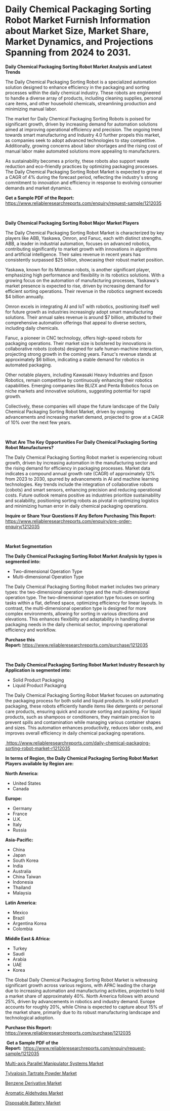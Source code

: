 <p><h1>Daily Chemical Packaging Sorting Robot Market Furnish Information about Market Size, Market Share, Market Dynamics, and Projections Spanning from 2024 to 2031.</h1></p><p><strong>Daily Chemical Packaging Sorting Robot Market Analysis and Latest Trends</strong></p>
<p><p>The Daily Chemical Packaging Sorting Robot is a specialized automation solution designed to enhance efficiency in the packaging and sorting processes within the daily chemical industry. These robots are engineered to handle a diverse array of products, including cleaning supplies, personal care items, and other household chemicals, streamlining production and minimizing manual labor.</p><p>The market for Daily Chemical Packaging Sorting Robots is poised for significant growth, driven by increasing demand for automation solutions aimed at improving operational efficiency and precision. The ongoing trend towards smart manufacturing and Industry 4.0 further propels this market, as companies seek to adopt advanced technologies to stay competitive. Additionally, growing concerns about labor shortages and the rising cost of manual labor make automated solutions more appealing to manufacturers.</p><p>As sustainability becomes a priority, these robots also support waste reduction and eco-friendly practices by optimizing packaging processes. The Daily Chemical Packaging Sorting Robot Market is expected to grow at a CAGR of 4% during the forecast period, reflecting the industry's strong commitment to innovation and efficiency in response to evolving consumer demands and market dynamics.</p></p>
<p><strong>Get a Sample PDF of the Report:&nbsp;</strong> <a href="https://www.reliableresearchreports.com/enquiry/request-sample/1212035?utm_campaign=8&utm_medium=2&utm_source=Github&utm_content=ia&utm_term=17122024&utm_id=daily-chemical-packaging-sorting-robot">https://www.reliableresearchreports.com/enquiry/request-sample/1212035</a></p>
<p>&nbsp;</p>
<p><strong>Daily Chemical Packaging Sorting Robot Major Market Players</strong></p>
<p><p>The Daily Chemical Packaging Sorting Robot Market is characterized by key players like ABB, Yaskawa, Omron, and Fanuc, each with distinct strengths. ABB, a leader in industrial automation, focuses on advanced robotics, contributing significantly to market growth with innovations in algorithms and artificial intelligence. Their sales revenue in recent years has consistently surpassed $25 billion, showcasing their robust market position.</p><p>Yaskawa, known for its Motoman robots, is another significant player, emphasizing high performance and flexibility in its robotics solutions. With a growing focus on the automation of manufacturing processes, Yaskawa's market presence is expected to rise, driven by increasing demand for efficient sorting operations. Their revenue in the robotics segment exceeds $4 billion annually.</p><p>Omron excels in integrating AI and IoT with robotics, positioning itself well for future growth as industries increasingly adopt smart manufacturing solutions. Their annual sales revenue is around $7 billion, attributed to their comprehensive automation offerings that appeal to diverse sectors, including daily chemicals.</p><p>Fanuc, a pioneer in CNC technology, offers high-speed robots for packaging operations. Their market size is bolstered by innovations in collaborative robots (cobots) designed for safe human-machine interaction, projecting strong growth in the coming years. Fanuc's revenue stands at approximately $6 billion, indicating a stable demand for robotics in automated packaging.</p><p>Other notable players, including Kawasaki Heavy Industries and Epson Robotics, remain competitive by continuously enhancing their robotics capabilities. Emerging companies like BLIZX and Penta Robotics focus on niche markets and innovative solutions, suggesting potential for rapid growth.</p><p>Collectively, these companies will shape the future landscape of the Daily Chemical Packaging Sorting Robot Market, driven by ongoing advancements and increasing market demand, projected to grow at a CAGR of 10% over the next few years.</p></p>
<p>&nbsp;</p>
<p><strong>What Are The Key Opportunities For Daily Chemical Packaging Sorting Robot Manufacturers?</strong></p>
<p><p>The Daily Chemical Packaging Sorting Robot market is experiencing robust growth, driven by increasing automation in the manufacturing sector and the rising demand for efficiency in packaging processes. Market data indicates a compound annual growth rate (CAGR) of approximately 12% from 2023 to 2030, spurred by advancements in AI and machine learning technologies. Key trends include the integration of collaborative robots (cobots) and smart sensors, enhancing precision and reducing operational costs. Future outlook remains positive as industries prioritize sustainability and scalability, positioning sorting robots as pivotal in optimizing logistics and minimizing human error in daily chemical packaging operations.</p></p>
<p><strong>Inquire or Share Your Questions If Any Before Purchasing This Report:</strong> <a href="https://www.reliableresearchreports.com/enquiry/pre-order-enquiry/1212035?utm_campaign=8&utm_medium=2&utm_source=Github&utm_content=ia&utm_term=17122024&utm_id=daily-chemical-packaging-sorting-robot">https://www.reliableresearchreports.com/enquiry/pre-order-enquiry/1212035</a></p>
<p>&nbsp;</p>
<p><strong>Market Segmentation</strong></p>
<p><strong>The Daily Chemical Packaging Sorting Robot Market Analysis by types is segmented into:</strong></p>
<p><ul><li>Two-dimensional Operation Type</li><li>Multi-dimensional Operation Type</li></ul></p>
<p><p>The Daily Chemical Packaging Sorting Robot market includes two primary types: the two-dimensional operation type and the multi-dimensional operation type. The two-dimensional operation type focuses on sorting tasks within a flat, defined space, optimizing efficiency for linear layouts. In contrast, the multi-dimensional operation type is designed for more complex environments, allowing for sorting in various directions and elevations. This enhances flexibility and adaptability in handling diverse packaging needs in the daily chemical sector, improving operational efficiency and workflow.</p></p>
<p><strong>Purchase this Report:&nbsp;</strong><a href="https://www.reliableresearchreports.com/purchase/1212035?utm_campaign=8&utm_medium=2&utm_source=Github&utm_content=ia&utm_term=17122024&utm_id=daily-chemical-packaging-sorting-robot">https://www.reliableresearchreports.com/purchase/1212035</a></p>
<p>&nbsp;</p>
<p><strong>The Daily Chemical Packaging Sorting Robot Market Industry Research by Application is segmented into:</strong></p>
<p><ul><li>Solid Product Packaging</li><li>Liquid Product Packaging</li></ul></p>
<p><p>The Daily Chemical Packaging Sorting Robot Market focuses on automating the packaging process for both solid and liquid products. In solid product packaging, these robots efficiently handle items like detergents or personal care products, ensuring quick and accurate sorting and packing. For liquid products, such as shampoos or conditioners, they maintain precision to prevent spills and contamination while managing various container shapes and sizes. This automation enhances productivity, reduces labor costs, and improves overall efficiency in daily chemical packaging operations.</p></p>
<p><a href="https://www.reliableresearchreports.com/daily-chemical-packaging-sorting-robot-market-r1212035?utm_campaign=8&utm_medium=2&utm_source=Github&utm_content=ia&utm_term=17122024&utm_id=daily-chemical-packaging-sorting-robot">&nbsp;https://www.reliableresearchreports.com/daily-chemical-packaging-sorting-robot-market-r1212035</a></p>
<p><strong>In terms of Region, the Daily Chemical Packaging Sorting Robot Market Players available by Region are:</strong></p>
<p>
    <p> <strong> North America: </strong>
        <ul>
            <li>United States</li>
            <li>Canada</li>
        </ul>
        </p> 
    <p> <strong> Europe: </strong>
        <ul>
            <li>Germany</li>
            <li>France</li>
            <li>U.K.</li>
            <li>Italy</li>
            <li>Russia</li>
        </ul>
        </p> 
    <p> <strong> Asia-Pacific: </strong>
        <ul>
            <li>China</li>
            <li>Japan</li>
            <li>South Korea</li>
            <li>India</li>
            <li>Australia</li>
            <li>China Taiwan</li>
            <li>Indonesia</li>
            <li>Thailand</li>
            <li>Malaysia</li>
        </ul>
        </p> 
    <p> <strong> Latin America: </strong>
        <ul>
            <li>Mexico</li>
            <li>Brazil</li>
            <li>Argentina Korea</li>
            <li>Colombia</li>
        </ul>
        </p> 
    <p> <strong> Middle East & Africa: </strong>
        <ul>
            <li>Turkey</li>
            <li>Saudi</li>
            <li>Arabia</li>
            <li>UAE</li>
            <li>Korea</li>
        </ul>
    </p>
    </p>
<p><p>The Global Daily Chemical Packaging Sorting Robot Market is witnessing significant growth across various regions, with APAC leading the charge due to increasing automation and manufacturing activities, projected to hold a market share of approximately 40%. North America follows with around 25%, driven by advancements in robotics and industry demand. Europe accounts for roughly 20%, while China is expected to capture about 15% of the market share, primarily due to its robust manufacturing landscape and technological adoption.</p></p>
<p><strong>Purchase this Report: </strong><a href="https://www.reliableresearchreports.com/purchase/1212035?utm_campaign=8&utm_medium=2&utm_source=Github&utm_content=ia&utm_term=17122024&utm_id=daily-chemical-packaging-sorting-robot">https://www.reliableresearchreports.com/purchase/1212035</a></p>
<p>&nbsp;<strong>Get a Sample PDF of the Report:&nbsp;&nbsp;</strong><a href="https://www.reliableresearchreports.com/enquiry/request-sample/1212035?utm_campaign=8&utm_medium=2&utm_source=Github&utm_content=ia&utm_term=17122024&utm_id=daily-chemical-packaging-sorting-robot">https://www.reliableresearchreports.com/enquiry/request-sample/1212035</a></p>
<p><strong></strong></p>
<p><p><a href="https://github.com/AfsanaMia652/Market-Research-Report-List-1/blob/main/multi-axis-parallel-manipulator-systems-market.md?utm_campaign=8&utm_medium=2&utm_source=Github&utm_content=ia&utm_term=17122024&utm_id=daily-chemical-packaging-sorting-robot">Multi-axis Parallel Manipulator Systems Market</a></p><p><a href="https://github.com/wileonie19657/Market-Research-Report-List-1/blob/main/tylvalosin-tartrate-powder-market.md?utm_campaign=8&utm_medium=2&utm_source=Github&utm_content=ia&utm_term=17122024&utm_id=daily-chemical-packaging-sorting-robot">Tylvalosin Tartrate Powder Market</a></p><p><a href="https://www.linkedin.com/pulse/a-mkt-nova-vc8zf?utm_campaign=8&utm_medium=2&utm_source=Github&utm_content=ia&utm_term=17122024&utm_id=daily-chemical-packaging-sorting-robot">Benzene Derivative Market</a></p><p><a href="https://www.linkedin.com/pulse/a-mkt-nova-vc8zf?utm_campaign=8&utm_medium=2&utm_source=Github&utm_content=ia&utm_term=17122024&utm_id=daily-chemical-packaging-sorting-robot">Aromatic Aldehydes Market</a></p><p><a href="https://www.linkedin.com/pulse/close-examination-disposable-battery-market-size-scopeprojected-fvxae?utm_campaign=8&utm_medium=2&utm_source=Github&utm_content=ia&utm_term=17122024&utm_id=daily-chemical-packaging-sorting-robot">Disposable Battery Market</a></p></p>